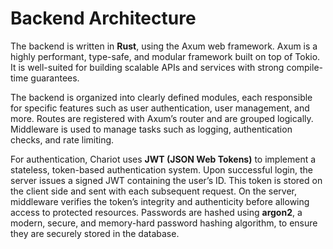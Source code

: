 # Backend Architecture

The backend is written in **Rust**, using the Axum web framework. Axum is a highly performant, type-safe, and modular framework built on top of Tokio. It is well-suited for building scalable APIs and services with strong compile-time guarantees.

The backend is organized into clearly defined modules, each responsible for specific features such as user authentication, user management, and more. Routes are registered with Axum’s router and are grouped logically. Middleware is used to manage tasks such as logging, authentication checks, and rate limiting.

For authentication, Chariot uses **JWT (JSON Web Tokens)** to implement a stateless, token-based authentication system. Upon successful login, the server issues a signed JWT containing the user’s ID. This token is stored on the client side and sent with each subsequent request. On the server, middleware verifies the token’s integrity and authenticity before allowing access to protected resources. Passwords are hashed using **argon2**, a modern, secure, and memory-hard password hashing algorithm, to ensure they are securely stored in the database.
